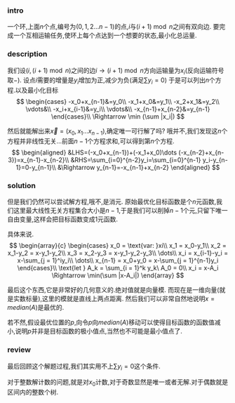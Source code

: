 ### intro

一个环,上面$n$个点,编号为$(0,1,2\dots n-1)$的点,$i$与$(i+1)\bmod n$之间有双向边.
要完成一个互相运输任务,使环上每个点达到一个想要的状态,最小化总运量.



### description

我们设$(i,(i+1)\bmod n)$之间的边$i\rightarrow (i+1)\bmod n$方向运输量为$x_i$(反向运输符号取$-$).
设点$i$需要的增量是$y_i$增加为正,减少为负(满足$\sum y_i=0$)
于是可以列出$n$个方程.以及最小化目标
$$
\begin{cases}
-x_0+x_{n-1}&=y_0\\
-x_1+x_0&=y_1\\
-x_2+x_1&=y_2\\
\vdots&\\
-x_i+x_{i-1}&=y_i\\
\vdots&\\
-x_{n-1}+x_{n-2}&=y_{n-1}
\end{cases}\\
\Rightarrow \min (\sum |x_i|)
$$

然后就能解出来$\vec x=(x_0,x_1\dots x_{n-1})$,确定唯一可行解了吗?
哦并不,我们发现这$n$个方程并非线性无关…前面$n-1$个方程求和,可以得到第$n$个方程.
$$
\begin{aligned}
&LHS=(-x_0+x_{n-1})+(-x_1+x_0)\dots (-x_{n-2}+x_{n-3})=x_{n-1}-x_{n-2}\\
&RHS=\sum_{i=0}^{n-2}y_i=\sum_{i=0}^{n-1} y_i-y_{n-1}=0-y_{n-1}\\
&\Rightarrow 
y_{n-1}=-x_{n-1}+x_{n-2}
\end{aligned}
$$

### solution

但是我们仍然可以尝试解方程,哦不,是消元.
原始最优化目标函数是个$n$元函数,我们这里最大线性无关方程集合大小是$n-1$,于是我们可以削掉$n-1$个元,只留下唯一自由变量,这样会把目标函数变成$1$元函数.



具体来说.
$$
\begin{array}{c}
\begin{cases}
x_0 = \text{var: }xi\\
x_1 = x_0-y_1\\
x_2 = x_1-y_2 = x-y_1-y_2\\
x_3 = x_2-y_3 = x-y_1-y_2-y_3\\
\dots\\
x_i = x_{i-1}-y_i = x-\sum_{j = 1}^iy_i\\
\dots\\
x_{n-1} = x_0+y_0 = x-\sum_{j = 1}^{n-1}y_i
\end{cases}\\
\text{let } A_k = \sum_{i = 1}^k y_k\ A_0 = 0\\
x_i = x-A_i \Rightarrow \min(\sum |x-A_i|)
\end{array}
$$

最后这个东西,它是非常好的几何意义的.绝对值就是向量模.
而现在是一维向量(就是实数标量),这里的模就是直线上两点距离.
然后我们可以非常自然地说明$x=median(A)​$是最优的.

若不然,假设最优位置的$p$,向令$p$向$median(A)$移动可以使得目标函数的函数值减小,说明$p$并非是目标函数的极小值点,当然也不可能是最小值点了.



### review

最后回顾这个解题过程,我们其实用不上$\sum y_i=0$这个条件.

对于整数解计数的问题,就是对$x_0$计数,对于奇数显然是唯一或者无解.对于偶数就是区间内的整数个树.

